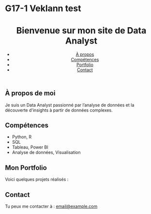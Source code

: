 # G17-1 Veklann test
<!DOCTYPE html>
<html lang="fr">
<head>
  <meta charset="UTF-8">
  <meta name="viewport" content="width=device-width, initial-scale=1.0">
  <title>Mon Portfolio de Data Analyst</title>
  <link rel="stylesheet" href="style.css">
</head>
<body>
  <header>
    <h1>Bienvenue sur mon site de Data Analyst</h1>
    <nav>
      <ul>
        <li><a href="#about">À propos</a></li>
        <li><a href="#skills">Compétences</a></li>
        <li><a href="#portfolio">Portfolio</a></li>
        <li><a href="#contact">Contact</a></li>
      </ul>
    </nav>
  </header>
  
  <section id="about">
    <h2>À propos de moi</h2>
    <p>Je suis un Data Analyst passionné par l’analyse de données et la découverte d'insights à partir de données complexes.</p>
  </section>
  
  <section id="skills">
    <h2>Compétences</h2>
    <ul>
      <li>Python, R</li>
      <li>SQL</li>
      <li>Tableau, Power BI</li>
      <li>Analyse de données, Visualisation</li>
    </ul>
  </section>

  <section id="portfolio">
    <h2>Mon Portfolio</h2>
    <p>Voici quelques projets réalisés :</p>
    <!-- Ajoute tes projets ici -->
  </section>

  <section id="contact">
    <h2>Contact</h2>
    <p>Tu peux me contacter à : <a href="mailto:email@example.com">email@example.com</a></p>
  </section>
</body>
</html>
